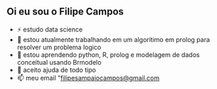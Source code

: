 ## Oi eu sou o Filipe Campos
- ⚡ estudo data science
- 🔭 estou atualmente trabalhando em um algoritimo em prolog para resolver um problema logico
- 🌱 estou aprendendo python, R, prolog e modelagem de dados conceitual usando Brmodelo
- 🤔 aceito ajuda de todo tipo
- 📫 meu email "filipesampaiocampos@gmail.com

